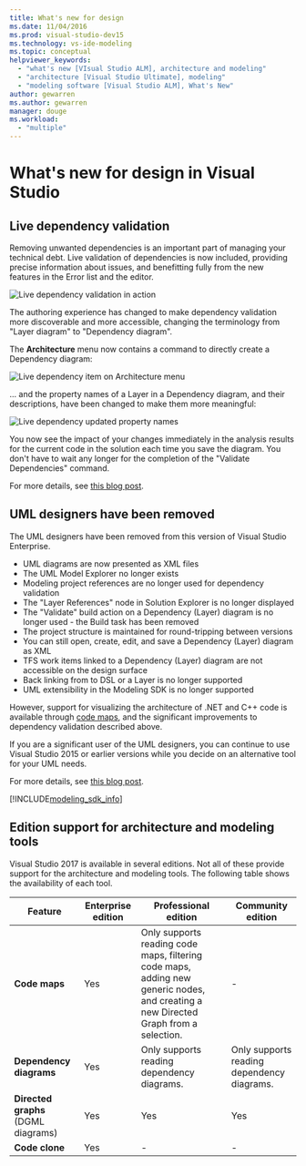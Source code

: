 ```yaml
---
title: What's new for design
ms.date: 11/04/2016
ms.prod: visual-studio-dev15
ms.technology: vs-ide-modeling
ms.topic: conceptual
helpviewer_keywords:
  - "what's new [VIsual Studio ALM], architecture and modeling"
  - "architecture [Visual Studio Ultimate], modeling"
  - "modeling software [Visual Studio ALM], What's New"
author: gewarren
ms.author: gewarren
manager: douge
ms.workload:
  - "multiple"
---
```

# What's new for design in Visual Studio

## Live dependency validation

Removing unwanted dependencies is an important part of managing your technical debt. Live validation of dependencies is now included, providing precise information about issues, and benefitting fully from the new features in the Error list and the editor.

![Live dependency validation in action](media/dep-validation-whatsnew-01.png)

The authoring experience has changed to make dependency validation more discoverable and more accessible, changing the terminology from "Layer diagram" to "Dependency diagram".

The **Architecture** menu now contains a command to directly create a Dependency diagram:

![Live dependency item on Architecture menu](media/dep-validation-whatsnew-02.png)

... and the property names of a Layer in a Dependency diagram, and their descriptions, have been changed to make them more meaningful:

![Live dependency updated property names](media/dep-validation-whatsnew-03.png)

You now see the impact of your changes immediately in the analysis results for the current code in the solution each time you save the diagram. You don't have to wait any longer for the completion of the "Validate Dependencies" command.

For more details, see [this blog post](https://blogs.msdn.microsoft.com/devops/2016/10/07/live-architecture-dependency-validation-in-visual-studio-15-preview-5/).

## UML designers have been removed

The UML designers have been removed from this version of Visual Studio Enterprise.

* UML diagrams are now presented as XML files
* The UML Model Explorer no longer exists
* Modeling project references are no longer used for dependency validation
* The "Layer References" node in Solution Explorer is no longer displayed
* The "Validate" build action on a Dependency (Layer) diagram is no longer used - the Build task has been removed
* The project structure is maintained for round-tripping between versions
* You can still open, create, edit, and save a Dependency (Layer) diagram as XML
* TFS work items linked to a Dependency (Layer) diagram are not accessible on the design surface
* Back linking from to DSL or a Layer is no longer supported
* UML extensibility in the Modeling SDK is no longer supported

However, support for visualizing the architecture of .NET and C++ code is available through [code maps](map-dependencies-across-your-solutions.md), and the significant improvements to dependency validation described above.

If you are a significant user of the UML designers, you can continue to use Visual Studio 2015 or earlier versions while you decide on an alternative tool for your UML needs.

For more details, see [this blog post](https://blogs.msdn.microsoft.com/devops/2016/10/14/uml-designers-have-been-removed-layer-designer-now-supports-live-architectural-analysis/).

[!INCLUDE[modeling_sdk_info](includes/modeling_sdk_info.md)]

## <a name="VersionSupport" />Edition support for architecture and modeling tools

Visual Studio 2017 is available in several editions. Not all of these provide support for the architecture and modeling tools. The following table shows the availability of each tool.

|**Feature**|**Enterprise edition**|**Professional edition**|**Community edition**|
|-|-|-|-|
|**Code maps**|Yes|Only supports reading code maps, filtering code maps, adding new generic nodes, and creating a new Directed Graph from a selection.|-|
|**Dependency diagrams**|Yes|Only supports reading dependency diagrams.|Only supports reading dependency diagrams.|
|**Directed graphs** (DGML diagrams)|Yes|Yes|Yes|
|**Code clone**|Yes|-|-|
